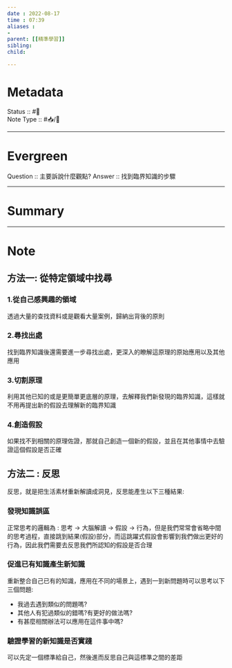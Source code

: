 ```yaml
---
date : 2022-08-17
time : 07:39
aliases :
- 
parent: [[精準學習]]
sibling:
child: 

---
```


# Metadata
Status :: #🌱 <br>
Note Type :: #📥/📘 <br>

---
# Evergreen
Question :: 主要訴說什麼觀點?
Answer :: 找到臨界知識的步驟


---

# Summary


---

# Note
## 方法一:  從特定領域中找尋
### 1.從自己感興趣的領域
透過大量的查找資料或是觀看大量案例，歸納出背後的原則
### 2.尋找出處
找到臨界知識後還需要進一步尋找出處，更深入的瞭解這原理的原始應用以及其他應用
### 3.切割原理
利用其他已知的或是更簡單更底層的原理，去解釋我們新發現的臨界知識，這樣就不用再提出新的假設去理解新的臨界知識
### 4.創造假設
如果找不到相關的原理佐證，那就自己創造一個新的假設，並且在其他事情中去驗證這個假設是否正確

## 方法二 : 反思
反思，就是把生活素材重新解讀成洞見，反思能產生以下三種結果:
### 發現知識誤區
正常思考的邏輯為 : 思考 -> 大腦解讀 -> 假設 -> 行為，但是我們常常會省略中間的思考過程，直接跳到結果(假設)部分，而這跳躍式假設會影響到我們做出更好的行為，因此我們需要去反思我們所認知的假設是否合理
### 促進已有知識產生新知識
重新整合自己已有的知識，應用在不同的場景上，遇到一到新問題時可以思考以下三個問題:
- 我過去遇到類似的問題嗎?
- 其他人有犯過類似的錯嗎?有更好的做法嗎?
- 有甚麼相關辦法可以應用在這件事中嗎?
### 驗證學習的新知識是否實踐
可以先定一個標準給自己，然後進而反思自己與這標準之間的差距
